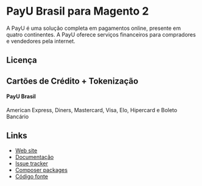 # PayU Brasil para Magento 2

A PayU é uma solução completa em pagamentos online, presente em quatro continentes. A PayU oferece serviços financeiros para compradores e vendedores pela internet.

## Licença

## Cartões de Crédito + Tokenização

#### PayU Brasil
American Express, Diners, Mastercard, Visa, Elo, Hipercard e Boleto Bancário

## Links

* [Web site](https://eloom.tech/payu-latam)
* [Documentação](https://docs.eloom.tech/payu-latam)
* [Issue tracker](https://github.com/eloom/module-payu-br/issues)
* [Composer packages](https://packagist.org/packages/eloom/module-payu-br)
* [Código fonte](https://github.com/eloom/module-payu-br)